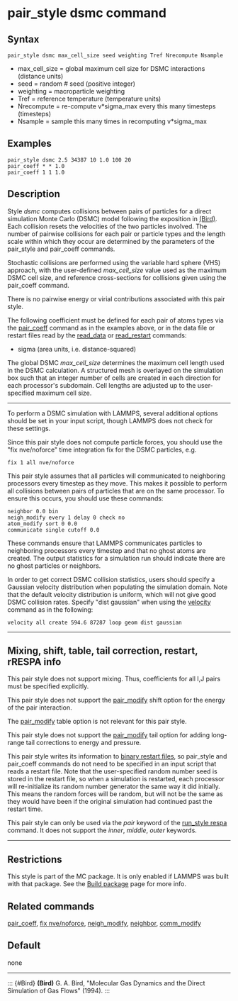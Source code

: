 # pair_style dsmc command

## Syntax

``` LAMMPS
pair_style dsmc max_cell_size seed weighting Tref Nrecompute Nsample
```

-   max_cell_size = global maximum cell size for DSMC interactions
    (distance units)
-   seed = random \# seed (positive integer)
-   weighting = macroparticle weighting
-   Tref = reference temperature (temperature units)
-   Nrecompute = re-compute v\*sigma_max every this many timesteps
    (timesteps)
-   Nsample = sample this many times in recomputing v\*sigma_max

## Examples

``` LAMMPS
pair_style dsmc 2.5 34387 10 1.0 100 20
pair_coeff * * 1.0
pair_coeff 1 1 1.0
```

## Description

Style *dsmc* computes collisions between pairs of particles for a direct
simulation Monte Carlo (DSMC) model following the exposition in
[(Bird)](Bird). Each collision resets the velocities of the two
particles involved. The number of pairwise collisions for each pair or
particle types and the length scale within which they occur are
determined by the parameters of the pair_style and pair_coeff commands.

Stochastic collisions are performed using the variable hard sphere (VHS)
approach, with the user-defined *max_cell_size* value used as the
maximum DSMC cell size, and reference cross-sections for collisions
given using the pair_coeff command.

There is no pairwise energy or virial contributions associated with this
pair style.

The following coefficient must be defined for each pair of atoms types
via the [pair_coeff](pair_coeff) command as in the examples above, or in
the data file or restart files read by the [read_data](read_data) or
[read_restart](read_restart) commands:

-   sigma (area units, i.e. distance-squared)

The global DSMC *max_cell_size* determines the maximum cell length used
in the DSMC calculation. A structured mesh is overlayed on the
simulation box such that an integer number of cells are created in each
direction for each processor\'s subdomain. Cell lengths are adjusted up
to the user-specified maximum cell size.

------------------------------------------------------------------------

To perform a DSMC simulation with LAMMPS, several additional options
should be set in your input script, though LAMMPS does not check for
these settings.

Since this pair style does not compute particle forces, you should use
the \"fix nve/noforce\" time integration fix for the DSMC particles,
e.g.

``` LAMMPS
fix 1 all nve/noforce
```

This pair style assumes that all particles will communicated to
neighboring processors every timestep as they move. This makes it
possible to perform all collisions between pairs of particles that are
on the same processor. To ensure this occurs, you should use these
commands:

``` LAMMPS
neighbor 0.0 bin
neigh_modify every 1 delay 0 check no
atom_modify sort 0 0.0
communicate single cutoff 0.0
```

These commands ensure that LAMMPS communicates particles to neighboring
processors every timestep and that no ghost atoms are created. The
output statistics for a simulation run should indicate there are no
ghost particles or neighbors.

In order to get correct DSMC collision statistics, users should specify
a Gaussian velocity distribution when populating the simulation domain.
Note that the default velocity distribution is uniform, which will not
give good DSMC collision rates. Specify \"dist gaussian\" when using the
[velocity](velocity) command as in the following:

``` LAMMPS
velocity all create 594.6 87287 loop geom dist gaussian
```

------------------------------------------------------------------------

## Mixing, shift, table, tail correction, restart, rRESPA info

This pair style does not support mixing. Thus, coefficients for all I,J
pairs must be specified explicitly.

This pair style does not support the [pair_modify](pair_modify) shift
option for the energy of the pair interaction.

The [pair_modify](pair_modify) table option is not relevant for this
pair style.

This pair style does not support the [pair_modify](pair_modify) tail
option for adding long-range tail corrections to energy and pressure.

This pair style writes its information to [binary restart
files](restart), so pair_style and pair_coeff commands do not need to be
specified in an input script that reads a restart file. Note that the
user-specified random number seed is stored in the restart file, so when
a simulation is restarted, each processor will re-initialize its random
number generator the same way it did initially. This means the random
forces will be random, but will not be the same as they would have been
if the original simulation had continued past the restart time.

This pair style can only be used via the *pair* keyword of the
[run_style respa](run_style) command. It does not support the *inner*,
*middle*, *outer* keywords.

------------------------------------------------------------------------

## Restrictions

This style is part of the MC package. It is only enabled if LAMMPS was
built with that package. See the [Build package](Build_package) page for
more info.

## Related commands

[pair_coeff](pair_coeff), [fix nve/noforce](fix_nve_noforce),
[neigh_modify](neigh_modify), [neighbor](neighbor),
[comm_modify](comm_modify)

## Default

none

------------------------------------------------------------------------

::: {#Bird}
**(Bird)** G. A. Bird, \"Molecular Gas Dynamics and the Direct
Simulation of Gas Flows\" (1994).
:::
